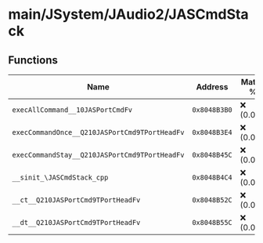 # main/JSystem/JAudio2/JASCmdStack

## Functions

| Name | Address | Match % |
|------|---------|---------|
| `execAllCommand__10JASPortCmdFv` | `0x8048B3B0` | :x: (0.0%) |
| `execCommandOnce__Q210JASPortCmd9TPortHeadFv` | `0x8048B3E4` | :x: (0.0%) |
| `execCommandStay__Q210JASPortCmd9TPortHeadFv` | `0x8048B45C` | :x: (0.0%) |
| `__sinit_\JASCmdStack_cpp` | `0x8048B4C4` | :x: (0.0%) |
| `__ct__Q210JASPortCmd9TPortHeadFv` | `0x8048B52C` | :x: (0.0%) |
| `__dt__Q210JASPortCmd9TPortHeadFv` | `0x8048B55C` | :x: (0.0%) |
